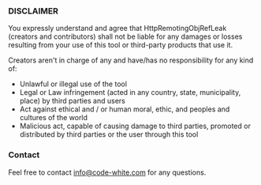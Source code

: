 ### DISCLAIMER

You expressly understand and agree that HttpRemotingObjRefLeak (creators and contributors) shall not be liable for any damages or losses resulting from your use of this tool or third-party products that use it.

Creators aren't in charge of any and have/has no responsibility for any kind of:

* Unlawful or illegal use of the tool
* Legal or Law infringement (acted in any country, state, municipality, place) by third parties and users
* Act against ethical and / or human moral, ethic, and peoples and cultures of the world
* Malicious act, capable of causing damage to third parties, promoted or distributed by third parties or the user through this tool

### Contact

Feel free to contact info@code-white.com for any questions.
